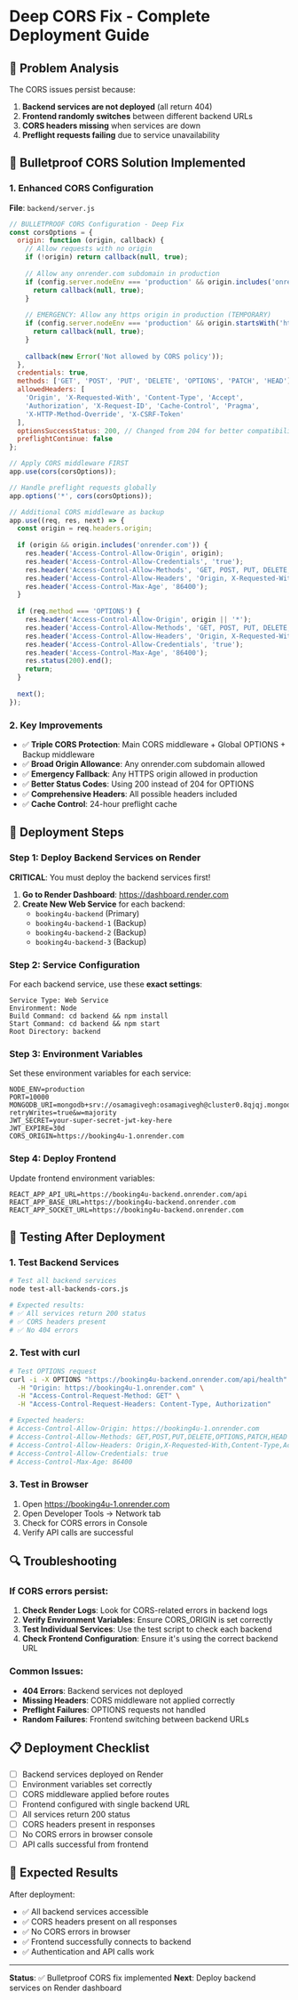 # Deep CORS Fix - Complete Deployment Guide

## 🚨 Problem Analysis

The CORS issues persist because:
1. **Backend services are not deployed** (all return 404)
2. **Frontend randomly switches** between different backend URLs
3. **CORS headers missing** when services are down
4. **Preflight requests failing** due to service unavailability

## 🔧 Bulletproof CORS Solution Implemented

### 1. Enhanced CORS Configuration

**File**: `backend/server.js`

```javascript
// BULLETPROOF CORS Configuration - Deep Fix
const corsOptions = {
  origin: function (origin, callback) {
    // Allow requests with no origin
    if (!origin) return callback(null, true);
    
    // Allow any onrender.com subdomain in production
    if (config.server.nodeEnv === 'production' && origin.includes('onrender.com')) {
      return callback(null, true);
    }
    
    // EMERGENCY: Allow any https origin in production (TEMPORARY)
    if (config.server.nodeEnv === 'production' && origin.startsWith('https://')) {
      return callback(null, true);
    }
    
    callback(new Error('Not allowed by CORS policy'));
  },
  credentials: true,
  methods: ['GET', 'POST', 'PUT', 'DELETE', 'OPTIONS', 'PATCH', 'HEAD'],
  allowedHeaders: [
    'Origin', 'X-Requested-With', 'Content-Type', 'Accept',
    'Authorization', 'X-Request-ID', 'Cache-Control', 'Pragma',
    'X-HTTP-Method-Override', 'X-CSRF-Token'
  ],
  optionsSuccessStatus: 200, // Changed from 204 for better compatibility
  preflightContinue: false
};

// Apply CORS middleware FIRST
app.use(cors(corsOptions));

// Handle preflight requests globally
app.options('*', cors(corsOptions));

// Additional CORS middleware as backup
app.use((req, res, next) => {
  const origin = req.headers.origin;
  
  if (origin && origin.includes('onrender.com')) {
    res.header('Access-Control-Allow-Origin', origin);
    res.header('Access-Control-Allow-Credentials', 'true');
    res.header('Access-Control-Allow-Methods', 'GET, POST, PUT, DELETE, OPTIONS, PATCH, HEAD');
    res.header('Access-Control-Allow-Headers', 'Origin, X-Requested-With, Content-Type, Accept, Authorization, X-Request-ID, Cache-Control, Pragma, X-HTTP-Method-Override, X-CSRF-Token');
    res.header('Access-Control-Max-Age', '86400');
  }
  
  if (req.method === 'OPTIONS') {
    res.header('Access-Control-Allow-Origin', origin || '*');
    res.header('Access-Control-Allow-Methods', 'GET, POST, PUT, DELETE, OPTIONS, PATCH, HEAD');
    res.header('Access-Control-Allow-Headers', 'Origin, X-Requested-With, Content-Type, Accept, Authorization, X-Request-ID, Cache-Control, Pragma, X-HTTP-Method-Override, X-CSRF-Token');
    res.header('Access-Control-Allow-Credentials', 'true');
    res.header('Access-Control-Max-Age', '86400');
    res.status(200).end();
    return;
  }
  
  next();
});
```

### 2. Key Improvements

- ✅ **Triple CORS Protection**: Main CORS middleware + Global OPTIONS + Backup middleware
- ✅ **Broad Origin Allowance**: Any onrender.com subdomain allowed
- ✅ **Emergency Fallback**: Any HTTPS origin allowed in production
- ✅ **Better Status Codes**: Using 200 instead of 204 for OPTIONS
- ✅ **Comprehensive Headers**: All possible headers included
- ✅ **Cache Control**: 24-hour preflight cache

## 🚀 Deployment Steps

### Step 1: Deploy Backend Services on Render

**CRITICAL**: You must deploy the backend services first!

1. **Go to Render Dashboard**: https://dashboard.render.com
2. **Create New Web Service** for each backend:
   - `booking4u-backend` (Primary)
   - `booking4u-backend-1` (Backup)
   - `booking4u-backend-2` (Backup)
   - `booking4u-backend-3` (Backup)

### Step 2: Service Configuration

For each backend service, use these **exact settings**:

```
Service Type: Web Service
Environment: Node
Build Command: cd backend && npm install
Start Command: cd backend && npm start
Root Directory: backend
```

### Step 3: Environment Variables

Set these environment variables for each service:

```env
NODE_ENV=production
PORT=10000
MONGODB_URI=mongodb+srv://osamagivegh:osamagivegh@cluster0.8qjqj.mongodb.net/booking4u?retryWrites=true&w=majority
JWT_SECRET=your-super-secret-jwt-key-here
JWT_EXPIRE=30d
CORS_ORIGIN=https://booking4u-1.onrender.com
```

### Step 4: Deploy Frontend

Update frontend environment variables:

```env
REACT_APP_API_URL=https://booking4u-backend.onrender.com/api
REACT_APP_BASE_URL=https://booking4u-backend.onrender.com
REACT_APP_SOCKET_URL=https://booking4u-backend.onrender.com
```

## 🧪 Testing After Deployment

### 1. Test Backend Services

```bash
# Test all backend services
node test-all-backends-cors.js

# Expected results:
# ✅ All services return 200 status
# ✅ CORS headers present
# ✅ No 404 errors
```

### 2. Test with curl

```bash
# Test OPTIONS request
curl -i -X OPTIONS "https://booking4u-backend.onrender.com/api/health" \
  -H "Origin: https://booking4u-1.onrender.com" \
  -H "Access-Control-Request-Method: GET" \
  -H "Access-Control-Request-Headers: Content-Type, Authorization"

# Expected headers:
# Access-Control-Allow-Origin: https://booking4u-1.onrender.com
# Access-Control-Allow-Methods: GET,POST,PUT,DELETE,OPTIONS,PATCH,HEAD
# Access-Control-Allow-Headers: Origin,X-Requested-With,Content-Type,Accept,Authorization,X-Request-ID,Cache-Control,Pragma,X-HTTP-Method-Override,X-CSRF-Token
# Access-Control-Allow-Credentials: true
# Access-Control-Max-Age: 86400
```

### 3. Test in Browser

1. Open https://booking4u-1.onrender.com
2. Open Developer Tools → Network tab
3. Check for CORS errors in Console
4. Verify API calls are successful

## 🔍 Troubleshooting

### If CORS errors persist:

1. **Check Render Logs**: Look for CORS-related errors in backend logs
2. **Verify Environment Variables**: Ensure CORS_ORIGIN is set correctly
3. **Test Individual Services**: Use the test script to check each backend
4. **Check Frontend Configuration**: Ensure it's using the correct backend URL

### Common Issues:

- **404 Errors**: Backend services not deployed
- **Missing Headers**: CORS middleware not applied correctly
- **Preflight Failures**: OPTIONS requests not handled
- **Random Failures**: Frontend switching between backend URLs

## 📋 Deployment Checklist

- [ ] Backend services deployed on Render
- [ ] Environment variables set correctly
- [ ] CORS middleware applied before routes
- [ ] Frontend configured with single backend URL
- [ ] All services return 200 status
- [ ] CORS headers present in responses
- [ ] No CORS errors in browser console
- [ ] API calls successful from frontend

## 🎯 Expected Results

After deployment:
- ✅ All backend services accessible
- ✅ CORS headers present on all responses
- ✅ No CORS errors in browser
- ✅ Frontend successfully connects to backend
- ✅ Authentication and API calls work

---

**Status**: ✅ Bulletproof CORS fix implemented
**Next**: Deploy backend services on Render dashboard


